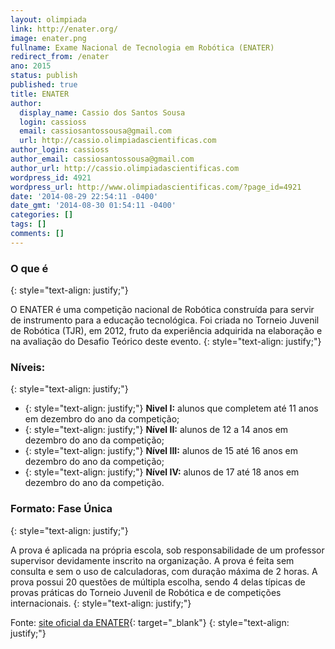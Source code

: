 ```yaml
---
layout: olimpiada 
link: http://enater.org/
image: enater.png 
fullname: Exame Nacional de Tecnologia em Robótica (ENATER) 
redirect_from: /enater 
ano: 2015
status: publish
published: true
title: ENATER
author:
  display_name: Cassio dos Santos Sousa
  login: cassioss
  email: cassiosantossousa@gmail.com
  url: http://cassio.olimpiadascientificas.com
author_login: cassioss
author_email: cassiosantossousa@gmail.com
author_url: http://cassio.olimpiadascientificas.com
wordpress_id: 4921
wordpress_url: http://www.olimpiadascientificas.com/?page_id=4921
date: '2014-08-29 22:54:11 -0400'
date_gmt: '2014-08-30 01:54:11 -0400'
categories: []
tags: []
comments: []
---
```


### O que é
{: style="text-align: justify;"}



O ENATER é uma competição nacional de Robótica construída para servir de instrumento para a educação tecnológica. Foi criada no Torneio Juvenil de Robótica (TJR), em 2012, fruto da experiência adquirida na elaboração e
na avaliação do Desafio Teórico deste evento.
{: style="text-align: justify;"}



### **Níveis:**
{: style="text-align: justify;"}



* {: style="text-align: justify;"} **Nivel I:** alunos que completem até 11 anos em dezembro do ano da competição;
* {: style="text-align: justify;"} **Nível II:** alunos de 12 a 14 anos em dezembro do ano da competição;
* {: style="text-align: justify;"} **Nível III:** alunos de 15 até 16 anos em dezembro do ano da competição;
* {: style="text-align: justify;"} **Nível IV:** alunos de 17 até 18 anos em dezembro do ano da competição.
  



### **Formato: Fase Única**
{: style="text-align: justify;"}



A prova é aplicada na própria escola, sob responsabilidade de um professor supervisor devidamente inscrito na organização. A prova é feita sem consulta e sem o uso de calculadoras, com duração máxima de 2 horas. A prova
possui 20 questões de múltipla escolha, sendo 4 delas típicas de provas práticas do Torneio Juvenil de Robótica e de competições internacionais.
{: style="text-align: justify;"}



Fonte: [site oficial da ENATER][2]{: target="_blank"}
{: style="text-align: justify;"}





[1]: http://enater.org/ "Logo da ENATER"
[2]: http://enater.org "Site oficial da competição"
